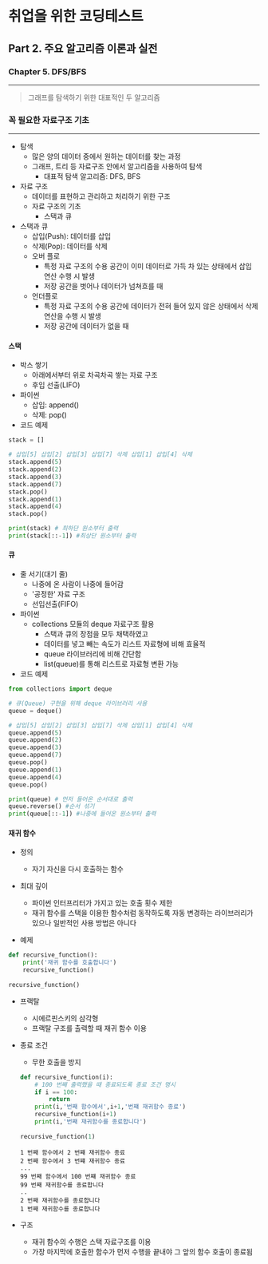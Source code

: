 # 취업을 위한 코딩테스트

## Part 2. 주요 알고리즘 이론과 실전

### Chapter 5. DFS/BFS

---

> 그래프를 탐색하기 위한 대표적인 두 알고리즘



### 꼭 필요한 자료구조 기초

---

* 탐색
  * 많은 양의 데이터 중에서 원하는 데이터를 찾는 과정
  * 그래프, 트리 등 자료구조 안에서 알고리즘을 사용하여 탐색
    * 대표적 탐색 알고리즘: DFS, BFS
* 자료 구조
  * 데이터를 표현하고 관리하고 처리하기 위한 구조
  * 자료 구조의 기초
    * 스택과 큐
* 스택과 큐
  * 삽입(Push): 데이터를 삽입
  * 삭제(Pop): 데이터를 삭제
  * 오버 플로
    * 특정 자료 구조의 수용 공간이 이미 데이터로 가득 차 있는 상태에서 삽입 연산 수행 시 발생
    * 저장 공간을 벗어나 데이터가 넘쳐흐를 때
  * 언더플로
    * 특정 자료 구조의 수용 공간에 데이터가 전혀 들어 있지 않은 상태에서 삭제 연산을 수행 시 발생
    * 저장 공간에 데이터가 없을 때

#### 스택

* 박스 쌓기
  * 아래에서부터 위로 차곡차곡 쌓는 자료 구조
  * 후입 선출(LIFO)
* 파이썬
  * 삽입: append()
  * 삭제: pop()
* 코드 예제

```python
stack = []

# 삽입[5] 삽입[2] 삽입[3] 삽입[7] 삭제 삽입[1] 삽입[4] 삭제
stack.append(5)
stack.append(2)
stack.append(3)
stack.append(7)
stack.pop()
stack.append(1)
stack.append(4)
stack.pop()

print(stack) # 최하단 원소부터 출력
print(stack[::-1]) #최상단 원소부터 출력
```



#### 큐

* 줄 서기(대기 줄)
  * 나중에 온 사람이 나중에 들어감
  * '공정한' 자료 구조
  * 선입선출(FIFO)
* 파이썬
  * collections 모듈의 deque 자료구조 활용
    * 스택과 큐의 장점을 모두 채택하였고
    * 데이터를 넣고 빼는 속도가 리스트 자료형에 비해 효율적
    * queue 라이브러리에 비해 간단함
    * list(queue)를 통해 리스트로 자료형 변환 가능
* 코드 예제

```python
from collections import deque

# 큐(Queue) 구현을 위해 deque 라이브러리 사용
queue = deque()

# 삽입[5] 삽입[2] 삽입[3] 삽입[7] 삭제 삽입[1] 삽입[4] 삭제
queue.append(5)
queue.append(2)
queue.append(3)
queue.append(7)
queue.pop()
queue.append(1)
queue.append(4)
queue.pop()

print(queue) # 먼저 들어온 순서대로 출력
queue.reverse() #순서 섞기
print(queue[::-1]) #나중에 들어온 원소부터 출력
```



#### 재귀 함수

* 정의
  * 자기 자신을 다시 호출하는 함수
* 최대 깊이
  * 파이썬 인터프리터가 가지고 있는 호출 횟수 제한
  * 재귀 함수를 스택을 이용한 함수처럼 동작하도록 자동 변경하는 라이브러리가 있으나 일반적인 사용 방법은 아니다

* 예제

```python
def recursive_function():
    print('재귀 함수를 호출합니다')
    recursive_function()
    
recursive_function()
```

* 프랙탈
  * 시에르핀스키의 삼각형
  * 프랙탈 구조를 출력할 때 재귀 함수 이용

* 종료 조건

  * 무한 호출을 방지

  ```python
  def recursive_function(i):
      # 100 번째 출력했을 때 종료되도록 종료 조건 명시
      if i == 100:
          return
      print(i,'번째 함수에서',i+1,'번쨰 재귀함수 종료')
      recursive_function(i+1)
      print(i,'번째 재귀함수를 종료합니다')
      
  recursive_function(1)
  ```

  ```
  1 번째 함수에서 2 번쨰 재귀함수 종료
  2 번째 함수에서 3 번쨰 재귀함수 종료
  ...
  99 번째 함수에서 100 번쨰 재귀함수 종료
  99 번째 재귀함수를 종료합니다
  ..
  2 번째 재귀함수를 종료합니다
  1 번째 재귀함수를 종료합니다
  ```

* 구조

  * 재귀 함수의 수행은 스택 자료구조를 이용
  * 가장 마지막에 호출한 함수가 먼저 수행을 끝내야 그 앞의 함수 호출이 종료됨